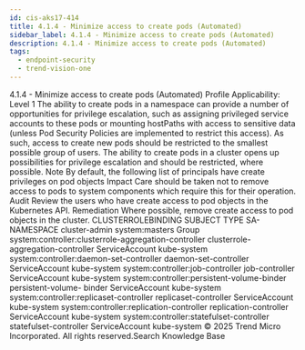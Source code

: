 ```yaml
---
id: cis-aks17-414
title: 4.1.4 - Minimize access to create pods (Automated)
sidebar_label: 4.1.4 - Minimize access to create pods (Automated)
description: 4.1.4 - Minimize access to create pods (Automated)
tags:
  - endpoint-security
  - trend-vision-one
---
```


 4.1.4 - Minimize access to create pods (Automated) Profile Applicability: Level 1 The ability to create pods in a namespace can provide a number of opportunities for privilege escalation, such as assigning privileged service accounts to these pods or mounting hostPaths with access to sensitive data (unless Pod Security Policies are implemented to restrict this access). As such, access to create new pods should be restricted to the smallest possible group of users. The ability to create pods in a cluster opens up possibilities for privilege escalation and should be restricted, where possible. Note By default, the following list of principals have create privileges on pod objects Impact Care should be taken not to remove access to pods to system components which require this for their operation. Audit Review the users who have create access to pod objects in the Kubernetes API. Remediation Where possible, remove create access to pod objects in the cluster. CLUSTERROLEBINDING SUBJECT TYPE SA-NAMESPACE cluster-admin system:masters Group system:controller:clusterrole-aggregation-controller clusterrole- aggregation-controller ServiceAccount kube-system system:controller:daemon-set-controller daemon-set-controller ServiceAccount kube-system system:controller:job-controller job-controller ServiceAccount kube-system system:controller:persistent-volume-binder persistent-volume- binder ServiceAccount kube-system system:controller:replicaset-controller replicaset-controller ServiceAccount kube-system system:controller:replication-controller replication-controller ServiceAccount kube-system system:controller:statefulset-controller statefulset-controller ServiceAccount kube-system © 2025 Trend Micro Incorporated. All rights reserved.Search Knowledge Base